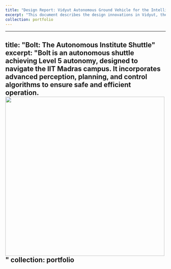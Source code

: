 ```yaml
---
title: "Design Report: Vidyut Autonomous Ground Vehicle for the Intelligent Ground Vehicle Competition 2024"
excerpt: "This document describes the design innovations in Vidyut, the autonomous vehicle developed for IGVC 2024, focusing on advancements in perception and path-planning algorithms. <br/><a href='https://igvc.secs.oakland.edu/design/2024/3.pdf'>Design Report</a><br/><img src='/images/VIDYUT_4.png' width='500'></img><br/><img src='/images/path_verti.jpg' width='500'></img>"
collection: portfolio
---
```


---
title: "Bolt: The Autonomous Institute Shuttle"
excerpt: "Bolt is an autonomous shuttle achieving Level 5 autonomy, designed to navigate the IIT Madras campus. It incorporates advanced perception, planning, and control algorithms to ensure safe and efficient operation.<br/><img src='/images/Portfolio/' width='500'></img>"
collection: portfolio
---
